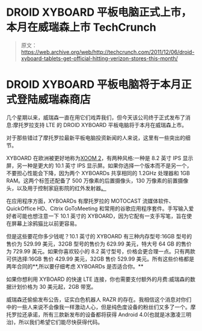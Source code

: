 # DROID XYBOARD 平板电脑正式上市，本月在威瑞森上市 TechCrunch

> 原文：<https://web.archive.org/web/http://techcrunch.com/2011/12/06/droid-xyboard-tablets-get-official-hitting-verizon-stores-this-month/>

# DROID XYBOARD 平板电脑将于本月正式登陆威瑞森商店

几个星期以来，威瑞森一直在用它们戏弄我们，但今天该公司终于正式发布了消息:摩托罗拉支持 LTE 的 DROID XYBOARD 平板电脑将于本月在威瑞森上市。

对于那些错过了摩托罗拉最新平板电脑投资新闻的人来说，这里有一些突出的细节。

XYBOARD 在欧洲被更好地称为[XOOM 2](https://web.archive.org/web/20230209124912/https://techcrunch.com/2011/11/03/motorola-unveils-the-xoom-2-and-xoom-2-media-edition/)，有两种风格:一种是 8.2 英寸 IPS 显示屏，另一种是更大的 10.1 英寸 IPS 显示屏。如果你选择一个版本而不是另一个，不要担心性能会下降，因为两个 XYBOARDs 共享相同的 1.2GHz 处理器和 1GB RAM。这两个标签还配备了 500 万像素的后置摄像头，130 万像素的前置摄像头，以及用于控制家庭影院的红外发射器[。](https://web.archive.org/web/20230209124912/https://techcrunch.com/2011/11/04/control-your-tv-from-your-couch-with-the-xoom-2-and-dijit/)

在应用程序方面，XYBOARDs 有摩托罗拉的 MOTOCAST 流媒体软件、QuickOffice HD、Citrix GoToMeeting 和常用的谷歌应用程序套件。手写输入爱好者可能也想注意一下 10.1 英寸的 XYBOARD，因为它配有一支手写笔，旨在使在屏幕上涂鸦猫比以前更容易。

但是这些要花你多少钱呢？10.1 英寸的 XYBOARD 有三种内存型号:16GB 型号的售价为 529.99 美元，32GB 型号的售价为 629.99 美元，特大号 64 GB 的售价为 729.99 美元。如果你喜欢较小的 8.2 英寸型号，价格会更合理一点。只有两款可供选择:16GB 售价 429.99 美元，32GB 售价 529.99 美元。所有这些价格都是两年合同的**,所以要仔细考虑 XYBOARDs 是否适合你。**

如果你想利用 XYBOARD 的快速 LTE 连接，你也需要支付额外的月费:威瑞森的数据计划价格为 30 美元起，2GB 带宽。

威瑞森还偷偷发布公告，证实白色机器人 RAZR 的存在。我相信这个消息对你们中的一些人来说不会像我一样激动人心，但是纯色度设备的粉丝们又多了一个。摩托罗拉还承诺，所有三款新发布的设备都将获得 Android 4.0(也就是冰激凌三明治)，所以我们希望它们能尽快获得代码。